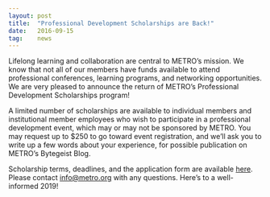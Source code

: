 ```yaml
---
layout: post
title:  "Professional Development Scholarships are Back!"
date:   2016-09-15
tag:	news
---
```

Lifelong learning and collaboration are central to METRO’s mission. We know that not all of our members have funds available to attend professional conferences, learning programs, and networking opportunities. We are very pleased to announce the return of METRO’s Professional Development Scholarships program!

A limited number of scholarships are available to individual members and institutional member employees who wish to participate in a professional development event, which may or may not be sponsored by METRO. You may request up to $250 to go toward event registration, and we’ll ask you to write up a few words about your experience, for possible publication on METRO’s Bytegeist Blog.

Scholarship terms, deadlines, and the application form are available [here](https://docs.google.com/forms/d/1kc7kEEjZcU1pPe9uv85hCfYNcrZCHUyW9dcArUvqDTo/viewform?edit_requested=true). Please contact info@metro.org with any questions. Here’s to a well-informed 2019! 
